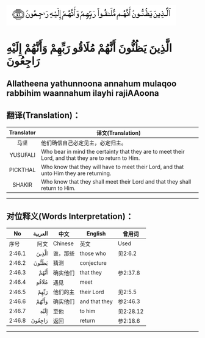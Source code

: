 ![002:046](images/002_046.gif)

#  الَّذِينَ يَظُنُّونَ أَنَّهُمْ مُلَاقُو رَبِّهِمْ وَأَنَّهُمْ إِلَيْهِ رَاجِعُونَ 

## Allatheena yathunnoona annahum mulaqoo rabbihim waannahum ilayhi rajiAAoona

## 翻译(Translation)：

| Translator | 译文(Translation)                                            |
|:----------:| ------------------------------------------------------------ |
| 马坚       | 他们确信自己必定见主，必定归主。                             |
| YUSUFALI   | Who bear in mind the certainty that they are to meet their Lord, and that they are to return to Him. |
| PICKTHAL   | Who know that they will have to meet their Lord, and that unto Him they are returning. |
| SHAKIR     | Who know that they shall meet their Lord and that they shall return to Him. |

---

## 对位释义(Words Interpretation)：

| No     | العربية | 中文     | English       | 曾用词    |
| ------ | ------: | -------- | ------------- | --------- |
| 序号   |    阿文 | Chinese  | 英文          | Used      |
| 2:46.1 |   الَّذِينَ | 谁，那些 | those who     | 见2:6.2   |
| 2:46.2 |   يَظُنُّونَ | 猜测     | conjecture    |           |
| 2:46.3 |    أَنَّهُمْ | 确实他们 | that they     | 参2:37.8  |
| 2:46.4 |   مُلَاقُو | 遇见     | meet          |           |
| 2:46.5 |    رَبِّهِمْ | 他们的主 | their Lord    | 见2:5.5   |
| 2:46.6 |   وَأَنَّهُمْ | 确实他们 | and that they | 参2:46.3  |
| 2:46.7 |    إِلَيْهِ | 至他     | to him        | 见2:28.12 |
| 2:46.8 |  رَاجِعُونَ | 返回     | return        | 参2:18.6  |

---

